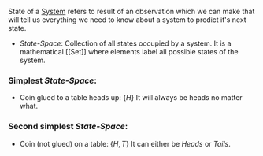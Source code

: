 State of a [System](System.md) refers to result of an observation which we can make that will tell us everything we need to know about a system to predict it's next state.
- *State-Space*: Collection of all states occupied by a system. It is a mathematical [[Set]] where elements label all possible states of the system.

### Simplest *State-Space*:
- Coin glued to a table heads up: $\{H\}$
It will always be heads no matter what.

### Second simplest *State-Space*: 
- Coin (not glued) on a table: $\{H, T\}$
It can either be *Heads* or *Tails*.
